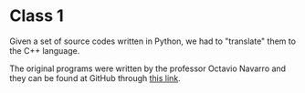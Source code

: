 # Class 1

Given a set of source codes written in Python, we had to "translate" them to the C++ language.

The original programs were written by the professor Octavio Navarro and they can be found at GitHub through [this link](https://github.com/octavio-navarro/ObjectOrientedThinking/tree/master/CodeSamples/PythonCode).